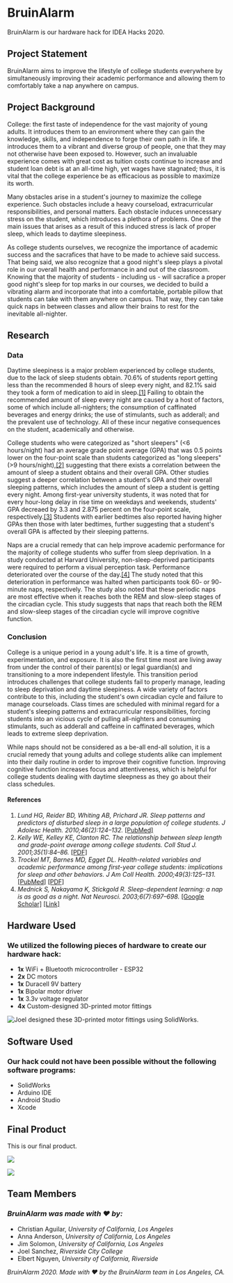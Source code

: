# BruinAlarm
BruinAlarm is our hardware hack for IDEA Hacks 2020.

## Project Statement
BruinAlarm aims to improve the lifestyle of college students everywhere by simultaneously improving their academic performance and allowing them to comfortably take a nap anywhere on campus.

## Project Background
College: the first taste of independence for the vast majority of young adults. It introduces them to an environment where they can gain the knowledge, skills, and independence to forge their own path in life. It introduces them to a vibrant and diverse group of people, one that they may not otherwise have been exposed to. However, such an invaluable experience comes with great cost as tuition costs continue to increase and student loan debt is at an all-time high, yet wages have stagnated; thus, it is vital that the college experience be as efficacious as possible to maximize its worth.

Many obstacles arise in a student's journey to maximize the college experience. Such obstacles include a heavy courseload, extracurricular responsibilities, and personal matters. Each obstacle induces unnecessary stress on the student, which introduces a plethora of problems. One of the main issues that arises as a result of this induced stress is lack of proper sleep, which leads to daytime sleepiness.

As college students ourselves, we recognize the importance of academic success and the sacrafices that have to be made to achieve said success. That being said, we also recognize that a good night's sleep plays a pivotal role in our overall health and performance in and out of the classroom. Knowing that the majority of students - including us - will sacrafice a proper good night's sleep for top marks in our courses, we decided to build a vibrating alarm and incorporate that into a comfortable, portable pillow that students can take with them anywhere on campus. That way, they can take quick naps in between classes and allow their brains to rest for the inevitable all-nighter.

## Research
### Data
Daytime sleepiness is a major problem experienced by college students, due to the lack of sleep students obtain. 70.6% of students report getting less than the recommended 8 hours of sleep every night, and 82.1% said they took a form of medication to aid in sleep.[[1]](https://www.sciencedirect.com/science/article/pii/S1054139X09002389) Failing to obtain the recommended amount of sleep every night are caused by a host of factors, some of which include all-nighters; the consumption of caffinated beverages and energy drinks; the use of stimulants, such as adderall; and the prevalent use of technology. All of these incur negative consequences on the student, academically and otherwise.

College students who were categorized as "short sleepers" (<6 hours/night) had an average grade point average (GPA) that was 0.5 points lower on the four-point scale than students categorized as "long sleepers" (>9 hours/night),[[2]](https://pdfs.semanticscholar.org/796b/c55a51c8b4c317378e54db310254c1c5eb39.pdf) suggesting that there exists a correlation between the amount of sleep a student obtains and their overall GPA. Other studies suggest a deeper correlation between a student's GPA and their overall sleeping patterns, which includes the amount of sleep a student is getting every night. Among first-year university students, it was noted that for every hour-long delay in rise time on weekdays and weekends, students' GPA decreaed by 3.3 and 2.875 percent on the four-point scale, respectively.[[3]](https://www.tandfonline.com/doi/pdf/10.1080/07448480009596294?needAccess=true) Students with earlier bedtimes also reported having higher GPAs then those with later bedtimes, further suggesting that a student's overall GPA is affected by their sleeping patterns.

Naps are a crucial remedy that can help improve academic performance for the majority of college students who suffer from sleep deprivation. In a study conducted at Harvard University, non-sleep-deprived participants were required to perform a visual perception task. Performance deteriorated over the course of the day.[[4]](https://www.nature.com/articles/nn1078) The study noted that this deterioration in performance was halted when participants took 60- or 90- minute naps, respectively. The study also noted that these periodic naps are most effective when it reaches both the REM and slow-sleep stages of the circadian cycle. This study suggests that naps that reach both the REM and slow-sleep stages of the circadian cycle will improve cognitive function.

### Conclusion
College is a unique period in a young adult's life. It is a time of growth, experimentation, and exposure. It is also the first time most are living away from under the control of their parent(s) or legal guardian(s) and transitioning to a more independent lifestyle. This transition period introduces challenges that college students fail to properly manage, leading to sleep deprivation and daytime sleepiness. A wide variety of factors contribute to this, including the student's own circadian cycle and failure to manage courseloads. Class times are scheduled with minimal regard for a student's sleeping patterns and extracurricular responsibilities, forcing students into an vicious cycle of pulling all-nighters and consuming stimulants, such as adderall and caffeine in caffinated beverages, which leads to extreme sleep deprivation.

While naps should not be considered as a be-all end-all solution, it is a crucial remedy that young adults and college students alike can implement into their daily routine in order to improve their cognitive function. Improving cognitive function increases focus and attentiveness, which is helpful for college students dealing with daytime sleepness as they go about their class schedules.

#### References
1. *Lund HG, Reider BD, Whiting AB, Prichard JR. Sleep patterns and predictors of disturbed sleep in a large population of college students. J Adolesc Health. 2010;46(2):124–132.* [[PubMed]](https://www.sciencedirect.com/science/article/pii/S1054139X09002389)
2. *Kelly WE, Kelley KE, Clanton RC. The relationship between sleep length and grade-point average among college students. Coll Stud J. 2001;35(1):84–86.* [[PDF]](https://pdfs.semanticscholar.org/796b/c55a51c8b4c317378e54db310254c1c5eb39.pdf)
3. *Trockel MT, Barnes MD, Egget DL. Health-related variables and academic performance among first-year college students: implications for sleep and other behaviors. J Am Coll Health. 2000;49(3):125–131.* [[PubMed]](https://www.tandfonline.com/doi/abs/10.1080/07448480009596294) [[PDF]](https://www.tandfonline.com/doi/pdf/10.1080/07448480009596294?needAccess=true)
4. *Mednick S, Nakayama K, Stickgold R. Sleep-dependent learning: a nap is as good as a night. Nat Neurosci. 2003;6(7):697–698.* [[Google Scholar]](https://scholar.google.com/scholar_lookup?journal=Nat+Neurosci&title=Sleep-dependent+learning:+a+nap+is+as+good+as+a+night&author=S+Mednick&author=K+Nakayama&author=R+Stickgold&volume=6&issue=7&publication_year=2003&pages=697-698&pmid=12819785&) [[Link]](https://www.nature.com/articles/nn1078)

## Hardware Used
### We utilized the following pieces of hardware to create our hardware hack:
- **1x** WiFi + Bluetooth microcontroller - ESP32
- **2x** DC motors
- **1x** Duracell 9V battery
- **1x** Bipolar motor driver
- **1x** 3.3v voltage regulator
- **4x** Custom-designed 3D-printed motor fittings

![Joel designed these 3D-printed motor fittings using SolidWorks.](assets/v1_3d-printed-motor-fittings.jpg)

## Software Used
### Our hack could not have been possible without the following software programs:
- SolidWorks
- Arduino IDE
- Android Studio
- Xcode

## Final Product
This is our final product. 

![](assets/app_alarmclock.jpg)

![](Assets/app_mainscreen.jpg)

## Team Members
### *BruinAlarm was made with :heart: by:*
- Christian Aguilar, *University of California, Los Angeles*
- Anna Anderson, *University of California, Los Angeles*
- Jim Solomon, *University of California, Los Angeles*
- Joel Sanchez, *Riverside City College*
- Elbert Nguyen, *University of California, Riverside*

*BruinAlarm 2020. Made with :heart: by the BruinAlarm team in Los Angeles, CA.*
